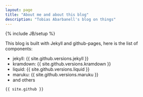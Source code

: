 ```yaml
---
layout: page
title: "About me and about this blog"
description: "Tobias Abarbanell's blog on things"
---
```

{% include JB/setup %}

This blog is built with Jekyll and github-pages, here is the list of components: 

<ul >
    <li>jekyll: {{ site.github.versions.jekyll }}</li>
    <li>kramdown: {{ site.github.versions.kramdown }}</li>
    <li>liquid: {{ site.github.versions.liquid }}</li>
    <li>maruku: {{ site.github.versions.maruku }}</li>
    <li>and others</li>
</ul>

```
{{ site.github }}
```
